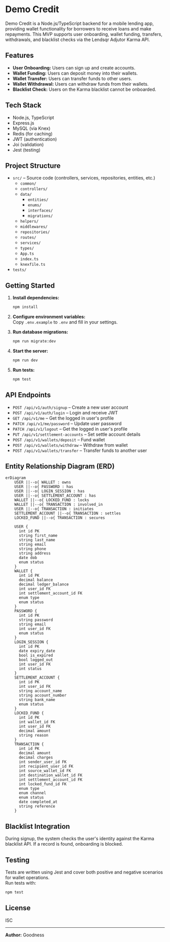 # Demo Credit

Demo Credit is a Node.js/TypeScript backend for a mobile lending app, providing wallet functionality for borrowers to receive loans and make repayments. This MVP supports user onboarding, wallet funding, transfers, withdrawals, and blacklist checks via the Lendsqr Adjutor Karma API.

## Features

- **User Onboarding:** Users can sign up and create accounts.
- **Wallet Funding:** Users can deposit money into their wallets.
- **Wallet Transfer:** Users can transfer funds to other users.
- **Wallet Withdrawal:** Users can withdraw funds from their wallets.
- **Blacklist Check:** Users on the Karma blacklist cannot be onboarded.

## Tech Stack

- Node.js, TypeScript
- Express.js
- MySQL (via Knex)
- Redis (for caching)
- JWT (authentication)
- Joi (validation)
- Jest (testing)

## Project Structure

- `src/` – Source code (controllers, services, repositories, entities, etc.)
  - `common/`
  - `controllers/`
  - `data/`
    - `entities/`
    - `enums/`
    - `interfaces/`
    - `migrations/`
  - `helpers/`
  - `middlewares/`
  - `repositories/`
  - `routes/`
  - `services/`
  - `types/`
  - `App.ts`
  - `index.ts`
  - `knexfile.ts`
- `tests/`

## Getting Started

1. **Install dependencies:**

   ```sh
   npm install
   ```

2. **Configure environment variables:**  
   Copy `.env.example` to `.env` and fill in your settings.

3. **Run database migrations:**

   ```sh
   npm run migrate:dev
   ```

4. **Start the server:**

   ```sh
   npm run dev
   ```

5. **Run tests:**
   ```sh
   npm test
   ```

## API Endpoints

- `POST /api/v1/auth/signup` – Create a new user account
- `POST /api/v1/auth/login` – Login and receive JWT
- `GET /api/v1/me` – Get the logged in user's profile
- `PATCH /api/v1/me/password` – Update user password
- `PATCH /api/v1/logout` – Get the logged in user's profile
- `PUT /api/v1/settlement-accounts` – Set settle account details
- `POST /api/v1/wallets/deposit` – Fund wallet
- `POST /api/v1/wallets/withdraw` – Withdraw from wallet
- `POST /api/v1/wallets/transfer` – Transfer funds to another user

## Entity Relationship Diagram (ERD)

```mermaid
erDiagram
    USER ||--o{ WALLET : owns
    USER ||--o{ PASSWORD : has
    USER ||--o{ LOGIN_SESSION : has
    USER ||--o{ SETTLEMENT_ACCOUNT : has
    WALLET ||--o{ LOCKED_FUND : locks
    WALLET ||--o{ TRANSACTION : involved_in
    USER ||--o{ TRANSACTION : initiates
    SETTLEMENT_ACCOUNT ||--o{ TRANSACTION : settles
    LOCKED_FUND ||--o{ TRANSACTION : secures

    USER {
      int id PK
      string first_name
      string last_name
      string email
      string phone
      string address
      date dob
      enum status
    }
    WALLET {
      int id PK
      decimal balance
      decimal ledger_balance
      int user_id FK
      int settlement_account_id FK
      enum type
      enum status
    }
    PASSWORD {
      int id PK
      string password
      string email
      int user_id FK
      enum status
    }
    LOGIN_SESSION {
      int id PK
      date expiry_date
      bool is_expired
      bool logged_out
      int user_id FK
      int status
    }
    SETTLEMENT_ACCOUNT {
      int id PK
      int user_id FK
      string account_name
      string account_number
      string bank_name
      enum status
    }
    LOCKED_FUND {
      int id PK
      int wallet_id FK
      int user_id FK
      decimal amount
      string reason
    }
    TRANSACTION {
      int id PK
      decimal amount
      decimal charges
      int sender_user_id FK
      int recipient_user_id FK
      int source_wallet_id FK
      int destination_wallet_id FK
      int settlement_account_id FK
      int locked_fund_id FK
      enum type
      enum channel
      enum status
      date completed_at
      string reference
    }
```

## Blacklist Integration

During signup, the system checks the user's identity against the Karma blacklist API. If a record is found, onboarding is blocked.

## Testing

Tests are written using Jest and cover both positive and negative scenarios for wallet operations.  
Run tests with:

```sh
npm test
```

## License

ISC

---

**Author:** Goodness
